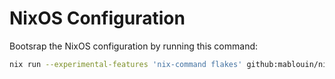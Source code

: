 # NixOS Configuration

Bootsrap the NixOS configuration by running this command:

```bash
nix run --experimental-features 'nix-command flakes' github:mablouin/nixos-config
```
